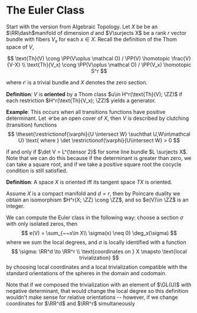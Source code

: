 # The Euler Class

Start with the version from Algebraic Topology. Let $X$ be be an $\RR\dash$manifold of dimension $d$ and $V\surjects X$ be a rank $r$ vector bundle with fibers $V_x$ for each $x\in X$. Recall the definition of the Thom space of $V$, 

$$
\text{Th}(V) \cong \PP(V\oplus \mathcal O)  / \PP(V) \homotopic \frac{V}{V-X} \\
\text{Th}(V_x) \cong \PP(V\oplus \mathcal O)  / \PP(V_x) \homotopic S^r
$$

where $\mathcal O$ is a trivial bundle and $X$ denotes the zero section.

**Definition**: $V$ is **oriented**  by a Thom class $u\in H^r(\text{Th}(V); \ZZ)$ if each restriction $H^r(\text{Th}(V_x); \ZZ)$ yields a generator.

**Example**: This occurs when all transitions functions have positive determinant. Let $\mathcal U$ be an open cover of $X$, then $V$ is described by clutching (transition) functions
$$
\theset{\restrictionof{\varphi}{U \intersect W} \suchthat U,W\in\mathcal U} \text{ where } \det \restrictionof{\varphi}{U\intersect W} > 0
$$

if and only if $\det V = L^{\tensor 2}$ for some line bundle $L \surjects X$. Note that we can do this because if the determinant is greater than zero, we can take a square root, and if we take a positive square root the cocycle condition is still satisfied.

**Definition**: A space $X$ is oriented iff its tangent space $TX$ is oriented.

Assume $X$ is a compact manifold and $d=r$, then by Poincare duality we obtain an isomorphism $H^r(X; \ZZ) \cong \ZZ$, and so $e(V)\in \ZZ$ is an integer.

We can compute the Euler class in the following way: choose a section $\sigma$ with only isolated zeros, then 
$$
e(V) = \sum_{~~x\in X\\ \sigma(x) \neq 0} \deg_x(\sigma)
$$
where we sum the local degrees, and $\sigma$ is locally identified with a function 
$$
\sigma: \RR^d \to \RR^r \\
\text{coordinates on } X \mapsto \text{local trivialization}
$$ 
by choosing local coordinates and a local trivialization compatible with the standard orientations of the spheres in the domain and codomain.

Note that if we composed the trivialization with an element of $\GL(U)$ with negative determinant, that would change the local degree so this definition wouldn't make sense for relative orientations -- however, if we change coordinates for $\RR^d$ and $\RR^r$ simultaneously